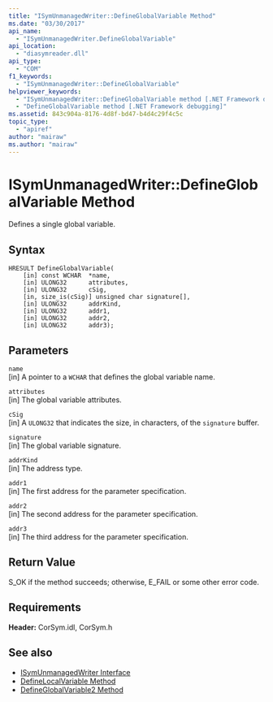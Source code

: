 ```yaml
---
title: "ISymUnmanagedWriter::DefineGlobalVariable Method"
ms.date: "03/30/2017"
api_name: 
  - "ISymUnmanagedWriter.DefineGlobalVariable"
api_location: 
  - "diasymreader.dll"
api_type: 
  - "COM"
f1_keywords: 
  - "ISymUnmanagedWriter::DefineGlobalVariable"
helpviewer_keywords: 
  - "ISymUnmanagedWriter::DefineGlobalVariable method [.NET Framework debugging]"
  - "DefineGlobalVariable method [.NET Framework debugging]"
ms.assetid: 843c904a-8176-4d8f-bd47-b4d4c29f4c5c
topic_type: 
  - "apiref"
author: "mairaw"
ms.author: "mairaw"
---
```

# ISymUnmanagedWriter::DefineGlobalVariable Method
Defines a single global variable.  
  
## Syntax  
  
```  
HRESULT DefineGlobalVariable(  
    [in] const WCHAR  *name,  
    [in] ULONG32      attributes,  
    [in] ULONG32      cSig,  
    [in, size_is(cSig)] unsigned char signature[],  
    [in] ULONG32      addrKind,  
    [in] ULONG32      addr1,  
    [in] ULONG32      addr2,  
    [in] ULONG32      addr3);  
```  
  
## Parameters  
 `name`  
 [in] A pointer to a `WCHAR` that defines the global variable name.  
  
 `attributes`  
 [in] The global variable attributes.  
  
 `cSig`  
 [in] A `ULONG32` that indicates the size, in characters, of the `signature` buffer.  
  
 `signature`  
 [in] The global variable signature.  
  
 `addrKind`  
 [in] The address type.  
  
 `addr1`  
 [in] The first address for the parameter specification.  
  
 `addr2`  
 [in] The second address for the parameter specification.  
  
 `addr3`  
 [in] The third address for the parameter specification.  
  
## Return Value  
 S_OK if the method succeeds; otherwise, E_FAIL or some other error code.  
  
## Requirements  
 **Header:** CorSym.idl, CorSym.h  
  
## See also
- [ISymUnmanagedWriter Interface](../../../../docs/framework/unmanaged-api/diagnostics/isymunmanagedwriter-interface.md)
- [DefineLocalVariable Method](../../../../docs/framework/unmanaged-api/diagnostics/isymunmanagedwriter-definelocalvariable-method.md)
- [DefineGlobalVariable2 Method](../../../../docs/framework/unmanaged-api/diagnostics/isymunmanagedwriter2-defineglobalvariable2-method.md)
